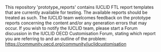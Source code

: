 This repository 'prototype_reports' contains IUCLID FTL report templates that are currently available for testing. The available reports should be treated as such. The IUCLID team welcomes feedback on the prototype reports concerning the content and/or any generation errors that may occur. If you wish to notify the IUCLID team, please start a Forum discussion in the IUCLID OECD Customisation Forum, stating which report you are referring to and an outline of the problem: https://community.oecd.org/community/iuclidcustomisation
